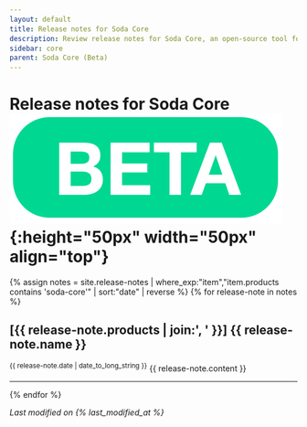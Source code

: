 ```yaml
---
layout: default
title: Release notes for Soda Core
description: Review release notes for Soda Core, an open-source tool for testing and monitoring data quality.
sidebar: core
parent: Soda Core (Beta)
---
```


# Release notes for Soda Core ![beta](/assets/images/beta.png){:height="50px" width="50px" align="top"}

{% assign notes = site.release-notes | where_exp:"item","item.products contains 'soda-core'" | sort:"date" | reverse %}
{% for release-note in notes %}
  <h2>[{{ release-note.products | join:', ' }}] {{ release-note.name }}</h2>
  <sup>{{ release-note.date | date_to_long_string }}</sup>
  {{ release-note.content }}
  <hr/>
{% endfor %}

*Last modified on {% last_modified_at %}*